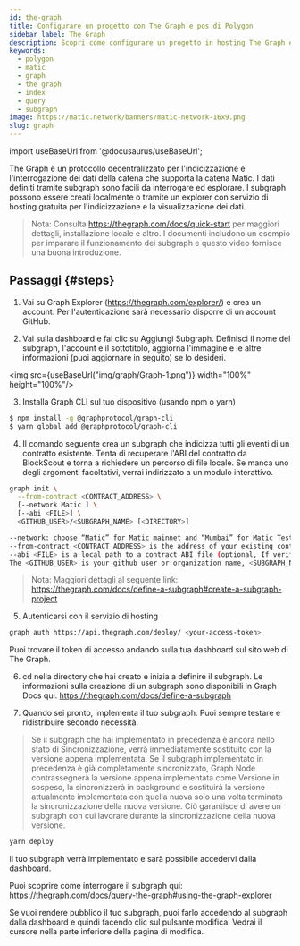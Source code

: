 ```yaml
---
id: the-graph
title: Configurare un progetto con The Graph e pos di Polygon
sidebar_label: The Graph
description: Scopri come configurare un progetto in hosting The Graph e Polygon.
keywords:
  - polygon
  - matic
  - graph
  - the graph
  - index
  - query
  - subgraph
image: https://matic.network/banners/matic-network-16x9.png
slug: graph
---
```


import useBaseUrl from '@docusaurus/useBaseUrl';

The Graph è un protocollo decentralizzato per l'indicizzazione e l'interrogazione dei dati della catena che supporta la catena Matic. I dati definiti tramite subgraph sono facili da interrogare ed esplorare. I subgraph possono essere creati localmente o tramite un explorer con servizio di hosting gratuita per l'indicizzazione e la visualizzazione dei dati.

> Nota: Consulta https://thegraph.com/docs/quick-start per maggiori dettagli, installazione locale e altro. I documenti includono un esempio per imparare il funzionamento dei subgraph e questo video fornisce una buona introduzione.

## Passaggi {#steps}

1. Vai su Graph Explorer (https://thegraph.com/explorer/) e crea un account. Per l'autenticazione sarà necessario disporre di un account GitHub.

2. Vai sulla dashboard e fai clic su Aggiungi Subgraph. Definisci il nome del subgraph, l'account e il sottotitolo, aggiorna l'immagine e le altre informazioni (puoi aggiornare in seguito) se lo desideri.

<img src={useBaseUrl("img/graph/Graph-1.png")} width="100%" height="100%"/>


3. Installa Graph CLI sul tuo dispositivo (usando npm o yarn)

```bash
$ npm install -g @graphprotocol/graph-cli
$ yarn global add @graphprotocol/graph-cli
```

4. Il comando seguente crea un subgraph che indicizza tutti gli eventi di un contratto esistente. Tenta di recuperare l'ABI del contratto da BlockScout e torna a richiedere un percorso di file locale. Se manca uno degli argomenti facoltativi, verrai indirizzato a un modulo interattivo.

```bash
graph init \
  --from-contract <CONTRACT_ADDRESS> \
  [--network Matic ] \
  [--abi <FILE>] \
  <GITHUB_USER>/<SUBGRAPH_NAME> [<DIRECTORY>]

--network: choose “Matic” for Matic mainnet and “Mumbai” for Matic Testnet.
--from-contract <CONTRACT_ADDRESS> is the address of your existing contract which you have deployed on the Matic network: Testnet or Mainnet.
--abi <FILE> is a local path to a contract ABI file (optional, If verified in BlockScout, the graph will grab the ABI, otherwise you will need to manually add the ABI. You can save the abi from BlockScout or by running truffle compile or solc on a public project.)
The <GITHUB_USER> is your github user or organization name, <SUBGRAPH_NAME> is the name for your subgraph, and <DIRECTORY> is the optional name of the directory where graph init will put the example subgraph manifest.
```

> Nota: Maggiori dettagli al seguente link: https://thegraph.com/docs/define-a-subgraph#create-a-subgraph-project

5. Autenticarsi con il servizio di hosting

```bash
graph auth https://api.thegraph.com/deploy/ <your-access-token>
```
Puoi trovare il token di accesso andando sulla tua dashboard sul sito web di The Graph.

6. cd nella directory che hai creato e inizia a definire il subgraph. Le informazioni sulla creazione di un subgraph sono disponibili in Graph Docs qui. https://thegraph.com/docs/define-a-subgraph

7. Quando sei pronto, implementa il tuo subgraph. Puoi sempre testare e ridistribuire secondo necessità.

> Se il subgraph che hai implementato in precedenza è ancora nello stato di Sincronizzazione, verrà immediatamente sostituito con la versione appena implementata. Se il subgraph implementato in precedenza è già completamente sincronizzato, Graph Node contrassegnerà la versione appena implementata come Versione in sospeso, la sincronizzerà in background e sostituirà la versione attualmente implementata con quella nuova solo una volta terminata la sincronizzazione della nuova versione. Ciò garantisce di avere un subgraph con cui lavorare durante la sincronizzazione della nuova versione.

```bash
yarn deploy
```

Il tuo subgraph verrà implementato e sarà possibile accedervi dalla dashboard.

Puoi scoprire come interrogare il subgraph qui: https://thegraph.com/docs/query-the-graph#using-the-graph-explorer

Se vuoi rendere pubblico il tuo subgraph, puoi farlo accedendo al subgraph dalla dashboard e quindi facendo clic sul pulsante modifica. Vedrai il cursore nella parte inferiore della pagina di modifica.
